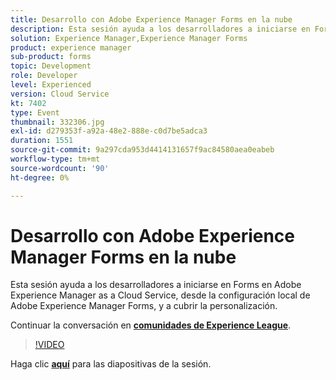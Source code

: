 ```yaml
---
title: Desarrollo con Adobe Experience Manager Forms en la nube
description: Esta sesión ayuda a los desarrolladores a iniciarse en Forms en Adobe Experience Manager as a Cloud Service, desde la configuración local de Adobe Experience Manager Forms, y a cubrir la personalización.
solution: Experience Manager,Experience Manager Forms
product: experience manager
sub-product: forms
topic: Development
role: Developer
level: Experienced
version: Cloud Service
kt: 7402
type: Event
thumbnail: 332306.jpg
exl-id: d279353f-a92a-48e2-888e-c0d7be5adca3
duration: 1551
source-git-commit: 9a297cda953d4414131657f9ac84580aea0eabeb
workflow-type: tm+mt
source-wordcount: '90'
ht-degree: 0%

---
```


# Desarrollo con Adobe Experience Manager Forms en la nube

Esta sesión ayuda a los desarrolladores a iniciarse en Forms en Adobe Experience Manager as a Cloud Service, desde la configuración local de Adobe Experience Manager Forms, y a cubrir la personalización.

Continuar la conversación en **[comunidades de Experience League](https://adobe.ly/36Yd3v6)**.

>[!VIDEO](https://video.tv.adobe.com/v/332306/?quality=12&learn=on&hidetitle=true)

Haga clic **[aquí](/help/adobe-developers-live/assets/developing-aem-forms-cloud.pdf)** para las diapositivas de la sesión.
